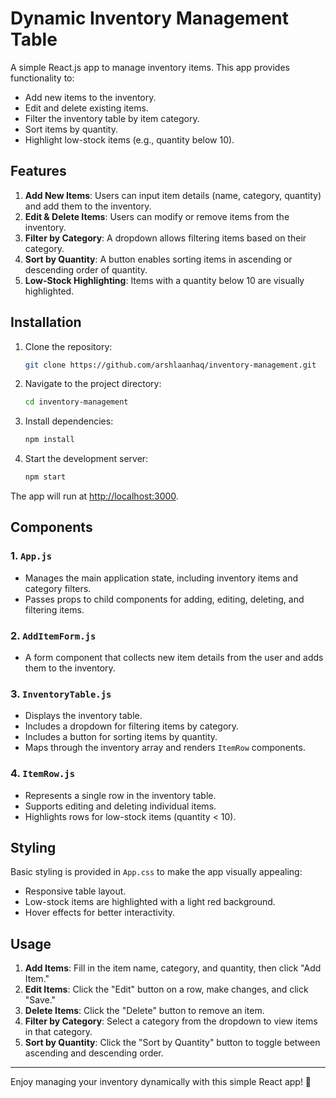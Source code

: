 # Dynamic Inventory Management Table

A simple React.js app to manage inventory items. This app provides functionality to:

- Add new items to the inventory.
- Edit and delete existing items.
- Filter the inventory table by item category.
- Sort items by quantity.
- Highlight low-stock items (e.g., quantity below 10).

## Features

1. **Add New Items**: Users can input item details (name, category, quantity) and add them to the inventory.
2. **Edit & Delete Items**: Users can modify or remove items from the inventory.
3. **Filter by Category**: A dropdown allows filtering items based on their category.
4. **Sort by Quantity**: A button enables sorting items in ascending or descending order of quantity.
5. **Low-Stock Highlighting**: Items with a quantity below 10 are visually highlighted.

## Installation

1. Clone the repository:
   ```bash
   git clone https://github.com/arshlaanhaq/inventory-management.git
   ```

2. Navigate to the project directory:
   ```bash
   cd inventory-management
   ```

3. Install dependencies:
   ```bash
   npm install
   ```

4. Start the development server:
   ```bash
   npm start
   ```

The app will run at [http://localhost:3000](http://localhost:3000).

## Components

### 1. `App.js`
- Manages the main application state, including inventory items and category filters.
- Passes props to child components for adding, editing, deleting, and filtering items.

### 2. `AddItemForm.js`
- A form component that collects new item details from the user and adds them to the inventory.

### 3. `InventoryTable.js`
- Displays the inventory table.
- Includes a dropdown for filtering items by category.
- Includes a button for sorting items by quantity.
- Maps through the inventory array and renders `ItemRow` components.

### 4. `ItemRow.js`
- Represents a single row in the inventory table.
- Supports editing and deleting individual items.
- Highlights rows for low-stock items (quantity < 10).

## Styling

Basic styling is provided in `App.css` to make the app visually appealing:
- Responsive table layout.
- Low-stock items are highlighted with a light red background.
- Hover effects for better interactivity.

## Usage

1. **Add Items**: Fill in the item name, category, and quantity, then click "Add Item."
2. **Edit Items**: Click the "Edit" button on a row, make changes, and click "Save."
3. **Delete Items**: Click the "Delete" button to remove an item.
4. **Filter by Category**: Select a category from the dropdown to view items in that category.
5. **Sort by Quantity**: Click the "Sort by Quantity" button to toggle between ascending and descending order.


---

Enjoy managing your inventory dynamically with this simple React app! 🚀
